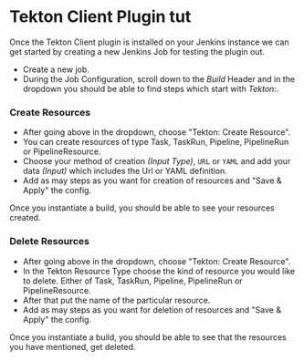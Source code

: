# Tekton Client Plugin tut

Once the Tekton Client plugin is installed on your Jenkins instance we can get started by creating a new Jenkins
Job for testing the plugin out.

- Create a new job.
- During the Job Configuration, scroll down to the _Build_ Header and in the dropdown you should be able to find steps which
start with _Tekton:_.

### Create Resources 

- After going above in the dropdown, choose "Tekton: Create Resource".
- You can create resources of type Task, TaskRun, Pipeline, PipelineRun or PipelineResource.
- Choose your method of creation _(Input Type)_, `URL` or `YAML` and add your data _(Input)_ which includes the Url or YAML definition.
- Add as may steps as you want for creation of resources and "Save & Apply" the config.

Once you instantiate a build, you should be able to see your resources created.

### Delete Resources

- After going above in the dropdown, choose "Tekton: Create Resource".
- In the Tekton Resource Type choose the kind of resource you would like to delete. Either of Task, TaskRun, Pipeline, PipelineRun or PipelineResource.
- After that put the name of the particular resource.
- Add as may steps as you want for deletion of resources and "Save & Apply" the config.

Once you instantiate a build, you should be able to see that the resources you have mentioned, get deleted.
